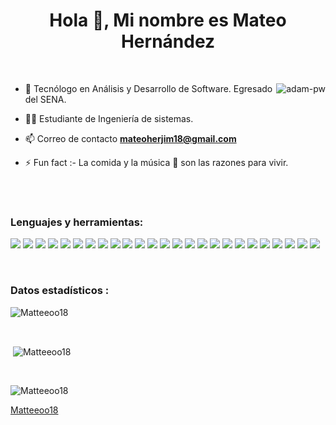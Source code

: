 <h1 align="center">Hola 👋, Mi nombre es Mateo Hernández</h1>

<br>

<p><img align="right" src="https://github.com/Adam-pw/Adam-pw/blob/main/animation_500_kxa883sd.gif" alt="adam-pw" /></p>


- 🌱 Tecnólogo en Análisis y Desarrollo de Software. Egresado del SENA.

- 🧑‍🎓 Estudiante de Ingeniería de sistemas.

- 📫 Correo de contacto **mateoherjim18@gmail.com**

- ⚡ Fun fact :- La comida y la música 🎵 son las razones para vivir.

<br>

<br>

<h3 align="left">Lenguajes y herramientas:</h3>
<p align="left"> 
<img src="https://img.shields.io/badge/css3-%231572B6.svg?style=for-the-badge&logo=css3&logoColor=white">
<img src="https://img.shields.io/badge/html5-%23E34F26.svg?style=for-the-badge&logo=html5&logoColor=white"> 
<img src="https://img.shields.io/badge/java-%23ED8B00.svg?style=for-the-badge&logo=openjdk&logoColor=white">
<img src="https://img.shields.io/badge/javascript-%23323330.svg?style=for-the-badge&logo=javascript&logoColor=%23F7DF1E">
<img src="https://img.shields.io/badge/php-%23777BB4.svg?style=for-the-badge&logo=php&logoColor=white">
<img src="https://img.shields.io/badge/python-3670A0?style=for-the-badge&logo=python&logoColor=ffdd54">
<img src="https://img.shields.io/badge/bootstrap-%238511FA.svg?style=for-the-badge&logo=bootstrap&logoColor=white">
<img src="https://img.shields.io/badge/laravel-%23FF2D20.svg?style=for-the-badge&logo=laravel&logoColor=white">
<img src="https://img.shields.io/badge/vuejs-%2335495e.svg?style=for-the-badge&logo=vuedotjs&logoColor=%234FC08D">
<img src="https://img.shields.io/badge/FastAPI-005571?style=for-the-badge&logo=fastapi">
<img src="https://img.shields.io/badge/CodeIgniter-%23EF4223.svg?style=for-the-badge&logo=codeIgniter&logoColor=white">
<img src="https://img.shields.io/badge/spring-%236DB33F.svg?style=for-the-badge&logo=spring&logoColor=white">
<img src="https://img.shields.io/badge/livewire-%234e56a6.svg?style=for-the-badge&logo=inertia&logoColor=white">
<img src="ttps://img.shields.io/badge/jinja-white.svg?style=for-the-badge&logo=jinja&logoColor=black">
<img src="https://img.shields.io/badge/mysql-4479A1.svg?style=for-the-badge&logo=mysql&logoColor=white">
<img src="https://img.shields.io/badge/MariaDB-003545?style=for-the-badge&logo=mariadb&logoColor=white">
<img src="https://img.shields.io/badge/git-%23F05033.svg?style=for-the-badge&logo=git&logoColor=white">
<img src="https://img.shields.io/badge/github-%23121011.svg?style=for-the-badge&logo=github&logoColor=white">
<img src="https://img.shields.io/badge/OneDrive-0078D4.svg?style=for-the-badge&logo=microsoftonedrive&logoColor=white">
<img src="https://img.shields.io/badge/Visual%20Studio%20Code-0078d7.svg?style=for-the-badge&logo=visual-studio-code&logoColor=white">
<img src="https://img.shields.io/badge/NetBeansIDE-1B6AC6.svg?style=for-the-badge&logo=apache-netbeans-ide&logoColor=white">
<img src="https://img.shields.io/badge/android%20studio-346ac1?style=for-the-badge&logo=android%20studio&logoColor=white">
<img src="https://img.shields.io/badge/sublime_text-%23575757.svg?style=for-the-badge&logo=sublime-text&logoColor=important">
<img src="https://img.shields.io/badge/power_bi-F2C811?style=for-the-badge&logo=powerbi&logoColor=black">
<img src="https://img.shields.io/badge/adobe%20illustrator-%23FF9A00.svg?style=for-the-badge&logo=adobe%20illustrator&logoColor=white">
</p>

<br>

<h3>Datos estadísticos :</h3>
<p><img align="center"
    src="https://github-readme-stats.vercel.app/api/top-langs?username=Matteeoo18&show_icons=true&locale=en&bg_color=0d1117&text_color=ffffff&layout=compact"
    alt="Matteeoo18" 
    bg_color=#808080/></p>

<br>

<p>&nbsp;<img align="center" src="https://github-readme-stats.vercel.app/api?username=Matteeoo18&show_icons=true&locale=en&bg_color=0d1117&text_color=ffffff&repo=convoychat"
    alt="Matteeoo18" /></p>

<br>

<p><img align="center" src="https://github-readme-streak-stats.herokuapp.com/?user=Matteeoo18&theme=dark&background=0d1117&date_format=M%20j%5B%2C%20Y%5D" alt="Matteeoo18" /></p>
      

[Matteeoo18](https://github.com/Matteeoo18)
